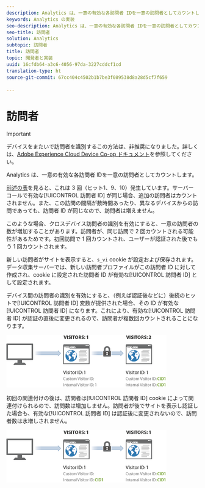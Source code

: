 ```yaml
---
description: Analytics は、一意の有効な各訪問者 IDを一意の訪問者としてカウントします。
keywords: Analytics の実装
seo-description: Analytics は、一意の有効な各訪問者 IDを一意の訪問者としてカウントします。
seo-title: 訪問者
solution: Analytics
subtopic: 訪問者
title: 訪問者
topic: 開発者と実装
uuid: 16cfdb64-a3c6-4056-97da-3227cddcf1cd
translation-type: ht
source-git-commit: 67cc404c4502b1b7be3f089538d8a28d5cf7f659

---
```



# 訪問者

>[!IMPORTANT]
>
>デバイスをまたいで訪問者を識別するこの方法は、非推奨になりました。詳しくは、[Adobe Experience Cloud Device Co-op ドキュメント](https://marketing.adobe.com/resources/help/ja_JP/mcdc/)を参照してください。

Analytics は、一意の有効な各訪問者 IDを一意の訪問者としてカウントします。

[前述の表](../../../implement/js-implementation/xdevice-visid/visit-example.md#concept_E3B32B8E539F4FDC8E3FA872328B87BA)を見ると、これは 3 回（ヒット1、9、10）発生しています。サーバーコールで有効な[!UICONTROL 訪問者 ID] が同じ場合、追加の訪問者はカウントされません。また、この訪問の間隔が数時間あったり、異なるデバイスからの訪問であっても、訪問者 ID が同じなので、訪問者は増えません。

このような場合、クロスデバイス訪問者の識別を有効にすると、一意の訪問者の数が増加することがあります。訪問者が、同じ訪問で 2 回カウントされる可能性があるためです。初回訪問で 1 回カウントされ、ユーザーが認証された後でもう 1 回カウントされます。

新しい訪問者がサイトを表示すると、`s_vi` cookie が設定および保存されます。データ収集サーバーでは、新しい訪問者プロファイルがこの訪問者 ID に対して作成され、cookie に設定された訪問者 ID が有効な[!UICONTROL 訪問者 ID] として設定されます。

デバイス間の訪問者の識別を有効にすると、（例えば認証後などに）後続のヒットで[!UICONTROL 訪問者 ID] 変数が提供された場合、その ID が有効な[!UICONTROL 訪問者 ID] になります。これにより、有効な[!UICONTROL 訪問者 ID] が認証の直後に変更されるので、訪問者が複数回カウントされることになります。

![](assets/visitors.png)

初回の関連付けの後は、訪問者は[!UICONTROL 訪問者 ID] cookie によって関連付けられるので、訪問数は増加しません。訪問者が後でサイトを表示し認証した場合も、有効な[!UICONTROL 訪問者 ID] は認証後に変更されないので、訪問者数は水増しされません。

![](assets/visitors_2.png)

